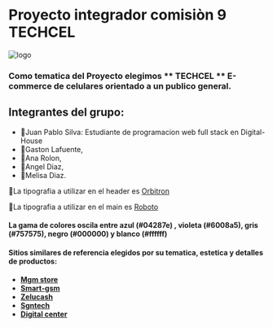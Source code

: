 <h1>Proyecto integrador comisiòn 9 TECHCEL</h1>

![logo](https://i.imgur.com/r0dxGxa.jpeg)

<h3>Como tematica del Proyecto elegimos ** TECHCEL ** E-commerce de celulares orientado a un publico general.<h3>

<h2>Integrantes del grupo:</h2>

- :man:Juan Pablo Silva: Estudiante de programacion web full stack en Digital-House
- :man:Gaston Lafuente,
- :woman:Ana Rolon,
- :man:Angel Diaz,
- :woman:Melisa Diaz.


:pushpin:La tipografia a utilizar en el header es [Orbitron](https://fonts.google.com/specimen/Orbitron)
   
:pushpin:La tipografia a utilizar en el main es [Roboto](https://fonts.google.com/specimen/Roboto?query=roboto)
   
<h4>La gama de colores oscila entre azul (#04287e) , violeta (#6008a5), gris (#757575), negro (#000000) y blanco (#ffffff)<h4>

<h4>Sitios similares de referencia elegidos por su tematica, estetica y detalles de productos:<h4>

- [Mgm store](https://www.mgmstore.com.ar/)
- [Smart-gsm](https://www.smart-gsm.com/moviles/samsung-galaxy-a10)
- [Zelucash](https://zelucash.com/home)
- [Sgntech](http://www.sgntech.com.ar/)
- [Digital center](https://www.digitalcenter.com.ar/183-celulares-libres)
